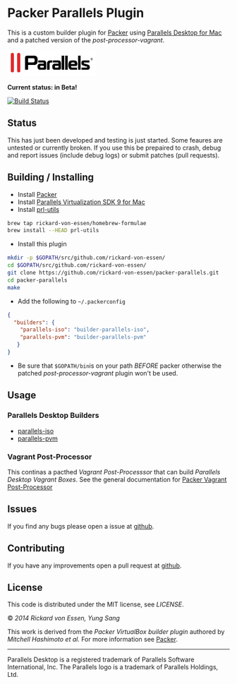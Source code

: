 # Packer Parallels Plugin

This is a custom builder plugin for [Packer](http://www.packer.io/) using [Parallels Desktop for Mac](http://www.parallels.com/products/desktop/) and a patched version of the _post-processor-vagrant_.

![Parallels Logo](imgs/parallels_small.png)

**Current status: in Beta!**

[![Build Status](https://travis-ci.org/rickard-von-essen/packer-parallels.png?branch=master)](https://travis-ci.org/rickard-von-essen/packer-parallels)


## Status
This has just been developed and testing is just started. Some feaures are untested or currently broken. If you use this be prepaired to crash, debug and report issues (include debug logs) or submit patches (pull requests).

## Building / Installing

 - Install [Packer](http://packer.io/)
 - Install [Parallels Virtualization SDK 9 for Mac](http://download.parallels.com//desktop/v9/pde.hf1/ParallelsVirtualizationSDK-9.0.24172.951362.dmg)
 - Install [prl-utils](https://github.com/rickard-von-essen/prl-utils/)

  ```bash
  brew tap rickard-von-essen/homebrew-formulae
  brew install --HEAD prl-utils
  ```
 - Install this plugin


  ```bash
  mkdir -p $GOPATH/src/github.com/rickard-von-essen/
  cd $GOPATH/src/github.com/rickard-von-essen/
  git clone https://github.com/rickard-von-essen/packer-parallels.git
  cd packer-parallels
  make
  ```

 - Add the following to ```~/.packerconfig```

  ```json
  {
    "builders": {
      "parallels-iso": "builder-parallels-iso",
      "parallels-pvm": "builder-parallels-pvm"
     }
  }
  ```
 - Be sure that ```$GOPATH/bin```is on your path _BEFORE_ packer otherwise the patched _post-processor-vagrant_ plugin won't be used.

## Usage

### Parallels Desktop Builders

 - [parallels-iso](https://github.com/rickard-von-essen/packer-parallels/blob/master/ISO.md)
 - [parallels-pvm](https://github.com/rickard-von-essen/packer-parallels/blob/master/PVM.md)

### Vagrant Post-Processor

 This continas a pacthed _Vagrant Post-Processsor_ that can build _Parallels Desktop Vagrant Boxes_. See the general documentation for [Packer Vagrant Post-Processor](http://www.packer.io/docs/post-processors/vagrant.html)

## Issues
If you find any bugs please open a issue at [github](https://github.com/rickard-von-essen/packer-parallels/issues). 

## Contributing
If you have any improvements open a pull request at [github](https://github.com/rickard-von-essen/packer-parallels/pulls). 

## License

This code is distributed under the MIT license, see _LICENSE_.

© _2014 Rickard von Essen, Yung Sang_

This work is derived from the _Packer VirtualBox builder plugin_ authored by _Mitchell Hashimoto et al._ For more information see [Packer](https://github.com/mitchellh/packer).

---

Parallels Desktop is a registered trademark of Parallels Software International, Inc. The Parallels logo is a trademark of Parallels Holdings, Ltd.
